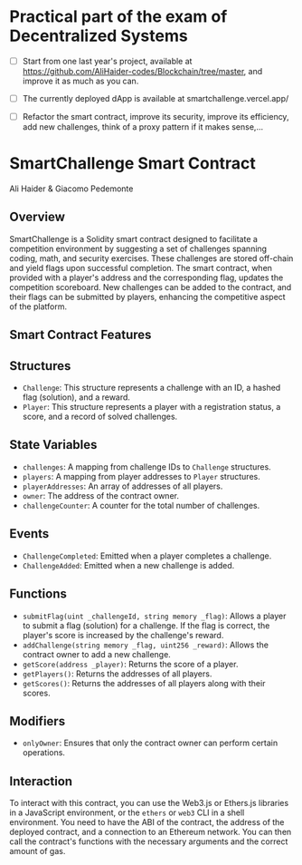 # Practical part of the exam of Decentralized Systems
- [ ] Start from one last year's project, available at https://github.com/AliHaider-codes/Blockchain/tree/master, and improve it as much as you can.
- [ ] The currently deployed dApp is available at smartchallenge.vercel.app/
- [ ] Refactor the smart contract, improve its security, improve its efficiency, add new challenges, think of a proxy pattern if it makes sense,...


# SmartChallenge Smart Contract

Ali Haider & Giacomo Pedemonte

## Overview

SmartChallenge is a Solidity smart contract designed to facilitate a competition environment by suggesting a set of challenges spanning coding, math, and security exercises. These challenges are stored off-chain and yield flags upon successful completion. The smart contract, when provided with a player's address and the corresponding flag, updates the competition scoreboard. New challenges can be added to the contract, and their flags can be submitted by players, enhancing the competitive aspect of the platform.

## Smart Contract Features

## Structures

- `Challenge`: This structure represents a challenge with an ID, a hashed flag (solution), and a reward.
- `Player`: This structure represents a player with a registration status, a score, and a record of solved challenges.

## State Variables

- `challenges`: A mapping from challenge IDs to `Challenge` structures.
- `players`: A mapping from player addresses to `Player` structures.
- `playerAddresses`: An array of addresses of all players.
- `owner`: The address of the contract owner.
- `challengeCounter`: A counter for the total number of challenges.

## Events

- `ChallengeCompleted`: Emitted when a player completes a challenge.
- `ChallengeAdded`: Emitted when a new challenge is added.

## Functions

- `submitFlag(uint _challengeId, string memory _flag)`: Allows a player to submit a flag (solution) for a challenge. If the flag is correct, the player's score is increased by the challenge's reward.
- `addChallenge(string memory _flag, uint256 _reward)`: Allows the contract owner to add a new challenge.
- `getScore(address _player)`: Returns the score of a player.
- `getPlayers()`: Returns the addresses of all players.
- `getScores()`: Returns the addresses of all players along with their scores.

## Modifiers

- `onlyOwner`: Ensures that only the contract owner can perform certain operations.

## Interaction

To interact with this contract, you can use the Web3.js or Ethers.js libraries in a JavaScript environment, or the `ethers` or `web3` CLI in a shell environment. You need to have the ABI of the contract, the address of the deployed contract, and a connection to an Ethereum network. You can then call the contract's functions with the necessary arguments and the correct amount of gas.
